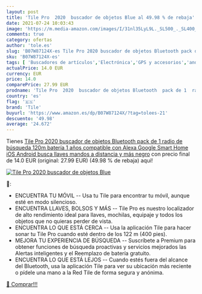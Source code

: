 ```yaml
---
layout: post
title: 'Tile Pro  2020  buscador de objetos Blue al 49.98 % de rebaja'
date: 2021-07-24 10:03:43
image: 'https://m.media-amazon.com/images/I/31nl35LyL9L._SL500_._SL400_.jpg'
comments: true
category: ofertas
author: 'tole.es'
slug: 'B07W87124X-es Tile Pro 2020 buscador de objetos Bluetooth pack de 1...'
sku: 'B07W87124X-es'
tags: [ 'Buscadores de artículos','Electrónica','GPS y accesorios','android','tile', ]
actualPrice: 14.0 EUR
currency: EUR
price: 14.0
comparePrice: 27.99 EUR
prodname: 'Tile Pro  2020  buscador de objetos Bluetooth  pack de 1  radio de búsqueda 120m  batería 1 años  compatible con Alexa  Google Smart Home  iOS  Android  busca llaves  mandos a distancia y más  negro'
country: 'es'
flag: '🇪🇸'
brand: 'Tile'
buyurl: 'https://www.amazon.es/dp/B07W87124X/?tag=tolees-21'
descuento: '49.98'
average: '24.672'
---
```


Tienes [Tile Pro  2020  buscador de objetos Bluetooth  pack de 1  radio de búsqueda 120m  batería 1 años  compatible con Alexa  Google Smart Home  iOS  Android  busca llaves  mandos a distancia y más  negro](https://www.amazon.es/dp/B07W87124X/?tag=tolees-21) con precio final de  14.0 EUR (original: 27.99 EUR) (49.98 %  de rebaja) aqui!

[![Tile Pro  2020  buscador de objetos Blue](https://m.media-amazon.com/images/I/31nl35LyL9L._SL500_._SL400_.jpg)](https://www.amazon.es/dp/B07W87124X/?tag=tolees-21)

🔎:

- ENCUENTRA TU MÓVIL -- Usa tu Tile para encontrar tu móvil, aunque esté en modo silencioso.
- ENCUENTRA LLAVES, BOLSOS Y MÁS -- Tile Pro es nuestro localizador de alto rendimiento ideal para llaves, mochilas, equipaje y todos los objetos que no quieras perder de vista.
- ENCUENTRA LO QUE ESTÁ CERCA -- Usa la aplicación Tile para hacer sonar tu Tile Pro cuando esté dentro de los 122 m (400 pies).
- MEJORA TU EXPERIENCIA DE BÚSQUEDA -- Suscríbete a Premium para obtener funciones de búsqueda proactivas y servicios mejorados las Alertas inteligentes y el Reemplazo de batería gratuito.
- ENCUENTRA LO QUE ESTÁ LEJOS -- Cuando estés fuera del alcance del Bluetooth, usa la aplicación Tile para ver su ubicación más reciente o pídele una mano a la Red Tile de forma segura y anónima.

[🛒 Comprar!!!](https://www.amazon.es/dp/B07W87124X/?tag=tolees-21)
